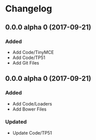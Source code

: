 # Changelog

## 0.0.0 alpha 0 (2017-09-21)

### Added

- Add Code/TinyMCE
- Add Code/TP51
- Add Git Files

## 0.0.0 alpha 0 (2017-09-21)

### Added

- Add Code/Loaders
- Add Bower Files

### Updated

- Update Code/TP51
